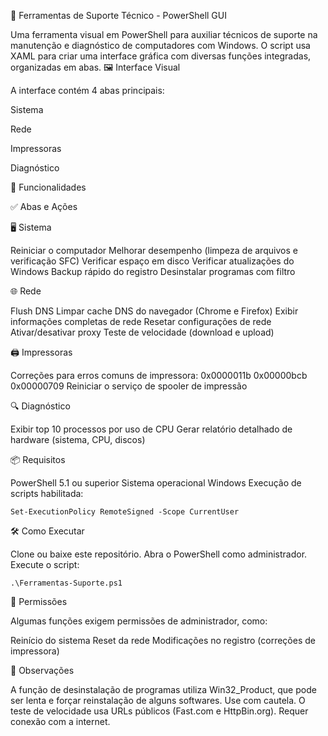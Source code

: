 🧰 Ferramentas de Suporte Técnico - PowerShell GUI

Uma ferramenta visual em PowerShell para auxiliar técnicos de suporte na manutenção e diagnóstico de computadores com Windows. O script usa XAML para criar uma interface gráfica com diversas funções integradas, organizadas em abas.
🖼️ Interface Visual

A interface contém 4 abas principais:

Sistema

Rede

Impressoras

Diagnóstico


🚀 Funcionalidades

✅ Abas e Ações

🖥️ Sistema

Reiniciar o computador
Melhorar desempenho (limpeza de arquivos e verificação SFC)
Verificar espaço em disco
Verificar atualizações do Windows
Backup rápido do registro
Desinstalar programas com filtro

🌐 Rede

Flush DNS
Limpar cache DNS do navegador (Chrome e Firefox)
Exibir informações completas de rede
Resetar configurações de rede
Ativar/desativar proxy
Teste de velocidade (download e upload)

🖨️ Impressoras

Correções para erros comuns de impressora:
0x0000011b
0x00000bcb
0x00000709
Reiniciar o serviço de spooler de impressão

🔍 Diagnóstico

Exibir top 10 processos por uso de CPU
Gerar relatório detalhado de hardware (sistema, CPU, discos)

📦 Requisitos

PowerShell 5.1 ou superior
Sistema operacional Windows
Execução de scripts habilitada:

    Set-ExecutionPolicy RemoteSigned -Scope CurrentUser

🛠️ Como Executar

Clone ou baixe este repositório.
Abra o PowerShell como administrador.
Execute o script:
    
    .\Ferramentas-Suporte.ps1

🔐 Permissões

Algumas funções exigem permissões de administrador, como:

Reinício do sistema
Reset da rede
Modificações no registro (correções de impressora)

📎 Observações

A função de desinstalação de programas utiliza Win32_Product, que pode ser lenta e forçar reinstalação de alguns softwares. Use com cautela.
O teste de velocidade usa URLs públicos (Fast.com e HttpBin.org). Requer conexão com a internet.
